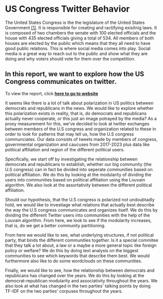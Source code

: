 # US Congress Twitter Behavior

<!---  
    Background på US congress  
--->

The United States Congress is the the legislature of the United States Government [[1]](https://en.wikipedia.org/wiki/United_States_Congress). It is responsible for creating and ractifying exisitnig laws. It is composed of two chambers the senate with 100 elected officials and the house with 435 elected officials giving a total of 534. All members of both houses are elected by the public which means that they all need to have good public relations. This is where social media comes into play. Social media is a great way to reach out to the public and show what they are doing and why voters should vote for them over the competition.

<!---  
    Hvad vi gerne vil undersøge
--->

## In this report, we want to explore how the US Congress communicates on twitter.

To view the report, click [**here to go to website**](https://christian-kento-rasmussen.github.io/US-Congress-Twitter-Behavior)

It seems like there is a lot of talk about polarization in US politics between democrats and republicans in the news. We would like to explore whether this polarization exists in reality, that is, do democrats and republicans actually never cooperate, or this just an image potrayed by the media?
As a proxy measurement for this, we've decided to look at twitter exchanges between members of the U.S congress and organization related to these in order to look for patterns that may tell us, how the U.S congress communciates. Our data consists of tweets made by members of congress, governmental organization and caucuses from 2017-2023 plus data like political affiliation and region of the different political users.

Specifically, we start off by investigating the relationship between democrats and republicans to establish, whether our big community (the U.S congress) can in fact be divided into seperate communities based on political affiliation. We do this by looking at the modularity of dividing the users into communities based on political affiliation using the Louvain algorithm. We also look at the assortativity between the different political affiliation. 

Should our hypothesis, that the U.S congress is polarized not undoubtadly hold, we would like to investiage what relations that actually best describe the way the U.S congress communicates and organizes itself. We do this by dividing the different Twitter users into communities with the help of the Louvain algorithm. From here, we look to see if the modularity increases, that is, do we get a better community partitioning.

From here we would like to see, what underlying structures, if not political party, that binds the different communities together. Is it a special commitee that they talk a lot about, a law or a maybe a more general topic like foreign policy or welfare? We do this by doing text analysis on the biggest communities to see which keywords that describe them best. We would furthermore also like to do some wordclouds on these communities. 

Finally, we would like to see, how the relationship between democrats and republicans has changed over the years. We do this by looking at the democrat-republican modularity and associativity throughout the years. We also look at what has changed in the two parties' talking points by doing TF-IDF on the two parties' corpuses throughout the years.

